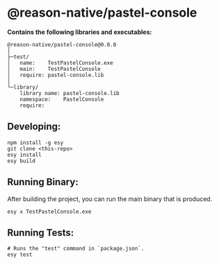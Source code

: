# @reason-native/pastel-console

**Contains the following libraries and executables:**

```
@reason-native/pastel-console@0.0.0
│
├─test/
│   name:    TestPastelConsole.exe
│   main:    TestPastelConsole
│   require: pastel-console.lib
│
└─library/
    library name: pastel-console.lib
    namespace:    PastelConsole
    require:

```

## Developing:

```
npm install -g esy
git clone <this-repo>
esy install
esy build
```

## Running Binary:

After building the project, you can run the main binary that is produced.

```
esy x TestPastelConsole.exe
```

## Running Tests:

```
# Runs the "test" command in `package.json`.
esy test
```
